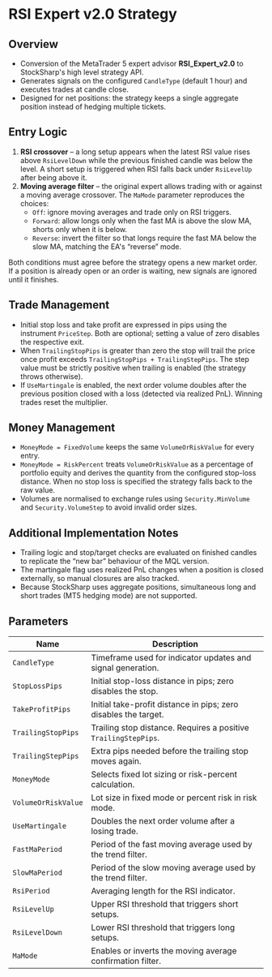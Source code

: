 # RSI Expert v2.0 Strategy

## Overview
- Conversion of the MetaTrader 5 expert advisor **RSI_Expert_v2.0** to StockSharp's high level strategy API.
- Generates signals on the configured `CandleType` (default 1 hour) and executes trades at candle close.
- Designed for net positions: the strategy keeps a single aggregate position instead of hedging multiple tickets.

## Entry Logic
1. **RSI crossover** – a long setup appears when the latest RSI value rises above `RsiLevelDown` while the previous finished candle was below the level. A short setup is triggered when RSI falls back under `RsiLevelUp` after being above it.
2. **Moving average filter** – the original expert allows trading with or against a moving average crossover. The `MaMode` parameter reproduces the choices:
   - `Off`: ignore moving averages and trade only on RSI triggers.
   - `Forward`: allow longs only when the fast MA is above the slow MA, shorts only when it is below.
   - `Reverse`: invert the filter so that longs require the fast MA below the slow MA, matching the EA's “reverse” mode.

Both conditions must agree before the strategy opens a new market order. If a position is already open or an order is waiting, new signals are ignored until it finishes.

## Trade Management
- Initial stop loss and take profit are expressed in pips using the instrument `PriceStep`. Both are optional; setting a value of zero disables the respective exit.
- When `TrailingStopPips` is greater than zero the stop will trail the price once profit exceeds `TrailingStopPips + TrailingStepPips`. The step value must be strictly positive when trailing is enabled (the strategy throws otherwise).
- If `UseMartingale` is enabled, the next order volume doubles after the previous position closed with a loss (detected via realized PnL). Winning trades reset the multiplier.

## Money Management
- `MoneyMode = FixedVolume` keeps the same `VolumeOrRiskValue` for every entry.
- `MoneyMode = RiskPercent` treats `VolumeOrRiskValue` as a percentage of portfolio equity and derives the quantity from the configured stop-loss distance. When no stop loss is specified the strategy falls back to the raw value.
- Volumes are normalised to exchange rules using `Security.MinVolume` and `Security.VolumeStep` to avoid invalid order sizes.

## Additional Implementation Notes
- Trailing logic and stop/target checks are evaluated on finished candles to replicate the “new bar” behaviour of the MQL version.
- The martingale flag uses realized PnL changes when a position is closed externally, so manual closures are also tracked.
- Because StockSharp uses aggregate positions, simultaneous long and short trades (MT5 hedging mode) are not supported.

## Parameters
| Name | Description |
| --- | --- |
| `CandleType` | Timeframe used for indicator updates and signal generation. |
| `StopLossPips` | Initial stop-loss distance in pips; zero disables the stop. |
| `TakeProfitPips` | Initial take-profit distance in pips; zero disables the target. |
| `TrailingStopPips` | Trailing stop distance. Requires a positive `TrailingStepPips`. |
| `TrailingStepPips` | Extra pips needed before the trailing stop moves again. |
| `MoneyMode` | Selects fixed lot sizing or risk-percent calculation. |
| `VolumeOrRiskValue` | Lot size in fixed mode or percent risk in risk mode. |
| `UseMartingale` | Doubles the next order volume after a losing trade. |
| `FastMaPeriod` | Period of the fast moving average used by the trend filter. |
| `SlowMaPeriod` | Period of the slow moving average used by the trend filter. |
| `RsiPeriod` | Averaging length for the RSI indicator. |
| `RsiLevelUp` | Upper RSI threshold that triggers short setups. |
| `RsiLevelDown` | Lower RSI threshold that triggers long setups. |
| `MaMode` | Enables or inverts the moving average confirmation filter. |
